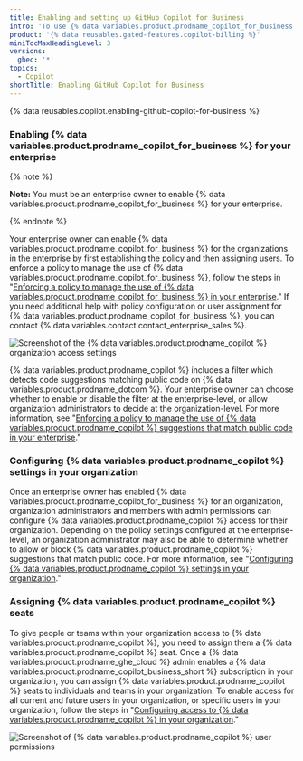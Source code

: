 ```yaml
---
title: Enabling and setting up GitHub Copilot for Business
intro: 'To use {% data variables.product.prodname_copilot_for_business %}, you need to enforce a policy in your enterprise.'
product: '{% data reusables.gated-features.copilot-billing %}'
miniTocMaxHeadingLevel: 3
versions:
  ghec: '*'
topics:
  - Copilot
shortTitle: Enabling GitHub Copilot for Business
---
```


{% data reusables.copilot.enabling-github-copilot-for-business %}

### Enabling {% data variables.product.prodname_copilot_for_business %} for your enterprise

{% note %}

**Note:** You must be an enterprise owner to enable {% data variables.product.prodname_copilot_for_business %} for your enterprise.

{% endnote %}

Your enterprise owner can enable {% data variables.product.prodname_copilot_for_business %} for the organizations in the enterprise by first establishing the policy and then assigning users. To enforce a policy to manage the use of {% data variables.product.prodname_copilot_for_business %}, follow the steps in "[Enforcing a policy to manage the use of {% data variables.product.prodname_copilot_for_business %} in your enterprise](/admin/policies/enforcing-policies-for-your-enterprise/enforcing-policies-for-github-copilot-in-your-enterprise#enforcing-a-policy-to-manage-the-use-of-github-copilot-for-business-in-your-enterprise)." If you need additional help with policy configuration or user assignment for {% data variables.product.prodname_copilot_for_business %}, you can contact {% data variables.contact.contact_enterprise_sales %}.

![Screenshot of the {% data variables.product.prodname_copilot %} organization access settings](/assets/images/help/copilot/manage-org-access-enterprise.png)

{% data variables.product.prodname_copilot %} includes a filter which detects code suggestions matching public code on {% data variables.product.prodname_dotcom %}. Your enterprise owner can choose whether to enable or disable the filter at the enterprise-level, or allow organization administrators to decide at the organization-level. For more information, see "[Enforcing a policy to manage the use of {% data variables.product.prodname_copilot %} suggestions that match public code in your enterprise](/admin/policies/enforcing-policies-for-your-enterprise/enforcing-policies-for-github-copilot-in-your-enterprise#enforcing-a-policy-to-manage-the-use-of-github-copilot-suggestions-that-match-public-code-in-your-enterprise)."

### Configuring {% data variables.product.prodname_copilot %} settings in your organization

Once an enterprise owner has enabled {% data variables.product.prodname_copilot_for_business %} for an organization, organization administrators and members with admin permissions can configure {% data variables.product.prodname_copilot %} access for their organization. Depending on the policy settings configured at the enterprise-level, an organization administrator may also be able to determine whether to allow or block {% data variables.product.prodname_copilot %} suggestions that match public code. For more information, see "[Configuring {% data variables.product.prodname_copilot %} settings in your organization](/copilot/configuring-github-copilot/configuring-github-copilot-settings-in-your-organization)."

### Assigning {% data variables.product.prodname_copilot %} seats

To give people or teams within your organization access to {% data variables.product.prodname_copilot %}, you need to assign them a {% data variables.product.prodname_copilot %} seat. Once a {% data variables.product.prodname_ghe_cloud %} admin enables a {% data variables.product.prodname_copilot_business_short %} subscription in your organization, you can assign {% data variables.product.prodname_copilot %} seats to individuals and teams in your organization. To enable access for all current and future users in your organization, or specific users in your organization, follow the steps in "[Configuring access to {% data variables.product.prodname_copilot %} in your organization](/copilot/configuring-github-copilot/configuring-github-copilot-settings-in-your-organization#configuring-access-to-github-copilot-in-your-organization)."

![Screenshot of {% data variables.product.prodname_copilot %} user permissions](/assets/images/help/copilot/allow-all-members.png)